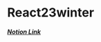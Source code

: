# React23winter
[***Notion Link***
](https://redzzzi.notion.site/React23winter-d3df99a66a654eb5be70598055363ce5?pvs=4)
